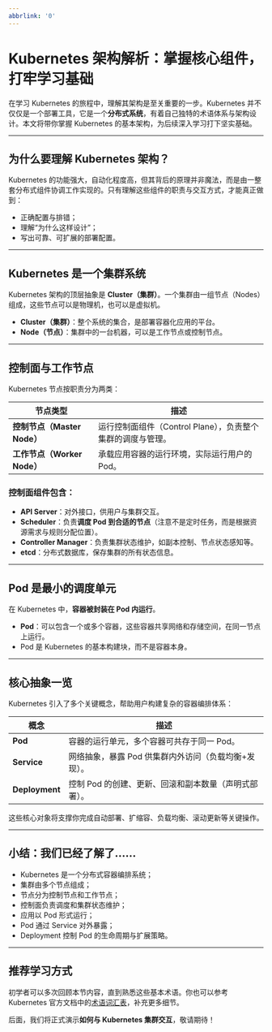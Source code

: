 ```yaml
---
abbrlink: '0'
---
```

# Kubernetes 架构解析：掌握核心组件，打牢学习基础

在学习 Kubernetes 的旅程中，理解其架构是至关重要的一步。Kubernetes 并不仅仅是一个部署工具，它是一个**分布式系统**，有着自己独特的术语体系与架构设计。本文将带你掌握 Kubernetes 的基本架构，为后续深入学习打下坚实基础。

---

## 为什么要理解 Kubernetes 架构？

Kubernetes 的功能强大，自动化程度高，但其背后的原理并非魔法，而是由一整套分布式组件协调工作实现的。只有理解这些组件的职责与交互方式，才能真正做到：

- 正确配置与排错；
- 理解“为什么这样设计”；
- 写出可靠、可扩展的部署配置。

---

## Kubernetes 是一个集群系统

Kubernetes 架构的顶层抽象是 **Cluster（集群）**。一个集群由一组节点（Nodes）组成，这些节点可以是物理机，也可以是虚拟机。

- **Cluster（集群）**：整个系统的集合，是部署容器化应用的平台。
- **Node（节点）**：集群中的一台机器，可以是工作节点或控制节点。

---

## 控制面与工作节点

Kubernetes 节点按职责分为两类：

| 节点类型                    | 描述                                                        |
| --------------------------- | ----------------------------------------------------------- |
| **控制节点（Master Node）** | 运行控制面组件（Control Plane），负责整个集群的调度与管理。 |
| **工作节点（Worker Node）** | 承载应用容器的运行环境，实际运行用户的 Pod。                |

### 控制面组件包含：

- **API Server**：对外接口，供用户与集群交互。
- **Scheduler**：负责**调度 Pod 到合适的节点**（注意不是定时任务，而是根据资源需求与规则分配位置）。
- **Controller Manager**：负责集群状态维护，如副本控制、节点状态感知等。
- **etcd**：分布式数据库，保存集群的所有状态信息。

---

## Pod 是最小的调度单元

在 Kubernetes 中，**容器被封装在 Pod 内运行**。

- **Pod**：可以包含一个或多个容器，这些容器共享网络和存储空间，在同一节点上运行。
- Pod 是 Kubernetes 的基本构建块，而不是容器本身。

---

## 核心抽象一览

Kubernetes 引入了多个关键概念，帮助用户构建复杂的容器编排体系：

| 概念           | 描述                                                  |
| -------------- | ----------------------------------------------------- |
| **Pod**        | 容器的运行单元，多个容器可共存于同一 Pod。            |
| **Service**    | 网络抽象，暴露 Pod 供集群内外访问（负载均衡+发现）。  |
| **Deployment** | 控制 Pod 的创建、更新、回滚和副本数量（声明式部署）。 |

这些核心对象将支撑你完成自动部署、扩缩容、负载均衡、滚动更新等关键操作。

---

## 小结：我们已经了解了……

- Kubernetes 是一个分布式容器编排系统；
- 集群由多个节点组成；
- 节点分为控制节点和工作节点；
- 控制面负责调度和集群状态维护；
- 应用以 Pod 形式运行；
- Pod 通过 Service 对外暴露；
- Deployment 控制 Pod 的生命周期与扩展策略。

---

## 推荐学习方式

初学者可以多次回顾本节内容，直到熟悉这些基本术语。你也可以参考 Kubernetes 官方文档中的[术语词汇表](https://kubernetes.io/zh-cn/docs/reference/glossary/?fundamental=true)，补充更多细节。

后面，我们将正式演示**如何与 Kubernetes 集群交互**，敬请期待！
